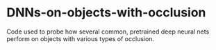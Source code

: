 # DNNs-on-objects-with-occlusion

Code used to probe how several common, pretrained deep neural nets perform on objects with various types of occlusion. 
